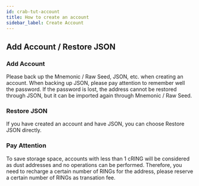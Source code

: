 ```yaml
---
id: crab-tut-account
title: How to create an account
sidebar_label: Create Account
---
```


## Add Account / Restore JSON

### Add Account

Please back up the Mnemonic / Raw Seed, JSON, etc. when creating an account. When backing up JSON, please pay attention to remember well the password. If the password is lost, the address cannot be restored through JSON, but it can be imported again through Mnemonic / Raw Seed.

### Restore JSON

If you have created an account and have JSON, you can choose Restore JSON directly.

### Pay Attention

To save storage space, accounts with less than 1 cRING will be considered as dust addresses and no operations can be performed. Therefore, you need to recharge a certain number of RINGs for the address, please reserve a certain number of RINGs as transation fee.
